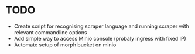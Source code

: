 # TODO

* Create script for recognising scraper language and running scraper with relevant commandline options
* Add simple way to access Minio console (probaly ingress with fixed IP)
* Automate setup of morph bucket on minio
